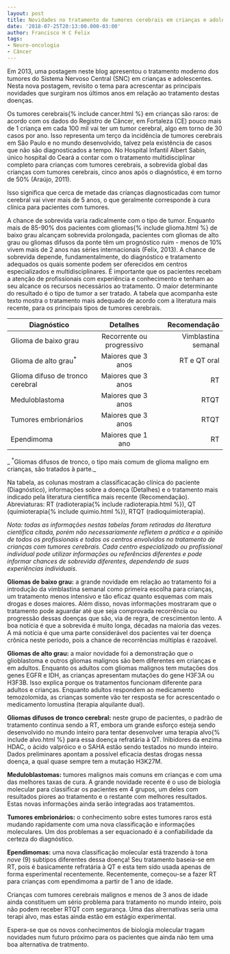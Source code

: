 ```yaml
---
layout: post
title: Novidades no tratamento de tumores cerebrais em crianças e adolescentes
date: '2018-07-25T20:13:00.000-03:00'
author: Francisco H C Felix
tags:
- Neuro-oncologia
- Câncer
---
```


Em 2013, uma postagem neste blog apresentou o tratamento moderno dos tumores do Sistema Nervoso Central (SNC) em crianças e adolescentes. Nesta nova postagem, revisito o tema para acrescentar as principais novidades que surgiram nos últimos anos em relação ao tratamento destas doenças.
<!--more-->

Os tumores cerebrais{% include cancer.html %} em crianças são raros: de acordo com os dados do Registro de Câncer, em Fortaleza (CE) pouco mais de 1 criança
em cada 100 mil vai ter um tumor cerebral, algo em torno de 30 casos por ano. Isso representa um terço da incidência de tumores cerebrais em São Paulo e no mundo desenvolvido,
talvez pela existência de casos que não são diagnosticados a tempo. No Hospital Infantil
Albert Sabin, único hospital do Ceará a contar com o tratamento multidisciplinar
completo para crianças com tumores cerebrais, a sobrevida global das crianças com
tumores cerebrais, cinco anos após o diagnóstico, é em torno de 50% (Araújo, 2011).

Isso significa que cerca de metade das crianças diagnosticadas com tumor cerebral vai viver mais de 5 anos, o que geralmente corresponde à cura clínica para pacientes com tumores.

A chance de sobrevida varia radicalmente com o tipo de tumor. Enquanto mais de 85-90% dos pacientes com gliomas{% include glioma.html %} de baixo grau alcançam sobrevida prolongada, pacientes com gliomas de alto grau ou gliomas difusos da ponte têm um prognóstico ruim - menos de 10% vivem mais de 2 anos nas séries internacionais (Felix, 2013).&nbsp;A chance de sobrevida depende, fundamentalmente, do diagnóstico e tratamento adequados os quais somente podem ser oferecidos em centros especializados e multidisciplinares. É importante que os pacientes recebam a atenção de profissionais com experiência e conhecimento e tenham ao seu alcance os recursos necessários ao tratamento. O maior determinante do resultado é o tipo de tumor a ser tratado. A tabela que acompanha este texto mostra o tratamento mais adequado de acordo com a literatura mais recente, para os principais tipos de tumores cerebrais.

| Diagnóstico | Detalhes | Recomendação |
| --- |:---:| ---:|
| Glioma de baixo grau | Recorrente ou progressivo | Vimblastina semanal |
| Glioma de alto grau<sup>*</sup> | Maiores que 3 anos | RT e QT oral |
| Glioma difuso de tronco cerebral | Maiores que 3 anos | RT |
| Meduloblastoma | Maiores que 3 anos | RTQT |
| Tumores embrionários | Maiores que 3 anos | RTQT |
| Ependimoma | Maiores que 1 ano | RT |
_ <sup>*</sup>Gliomas difusos de tronco, o tipo mais comum de glioma maligno em crianças, são tratados à parte._


Na tabela, as colunas mostram a classificacação clínica do paciente (Diagnóstico), informações sobre a doença (Detalhes) e o tratamento mais indicado pela literatura científica mais recente (Recomendação). Abreviaturas: RT (radioterapia{% include radioterapia.html %}), QT (quimioterapia{% include quimio.html %}), RTQT (radioquimioterapia).

_Nota: todas as informações nestas tabelas foram retiradas da literatura científica citada, porém não necessariamente refletem a prática e a opinião de todos os profissionais e todos os centros envolvidos no tratamento de crianças com tumores cerebrais. Cada centro especializado ou profissional individual pode utilizar informações ou referências diferentes e pode informar chances de sobrevida diferentes, dependendo de suas experiências individuais._

**Gliomas de baixo grau:** a grande novidade em relação ao tratamento foi a introdução da vimblastina semanal como primeira escolha para crianças, um tratamento menos intensivo e tão eficaz quanto esquemas com mais drogas e doses maiores. Além disso, novas informações mostraram que o tratamento pode aguardar até que seja comprovada recorrência ou progressão dessas doenças que são, via de regra, de crescimenton lento. A boa notícia é que a sobrevida é muito longa, décadas na maioria das vezes. A má notícia é que uma parte considerável dos pacientes vai ter doença crônica neste período, pois a chance de recorrências múltiplas é razoável.

**Gliomas de alto grau:** a maior novidade foi a demonstração que o glioblastoma e outros gliomas malignos são bem diferentes em crianças e em adultos. Enquanto os adultos com gliomas malignos tem mutações dos genes EGFR e IDH, as crianças apresentam mutações do gene H3F3A ou H3F3B. Isso explica porque os tratamentos funcionam diferente para adultos e crianças. Enquanto adultos respondem ao medicamento temozolomida, as crianças somente vão ter resposta se for acrescentado o medicamento lomustina (terapia alquilante dual).

**Gliomas difusos de tronco cerebral:** neste grupo de pacientes, o padrão de tratamento continua sendo a RT, embora um grande esforço esteja sendo desenvolvido no mundo inteiro para tentar desenvolver uma terapia alvo{% include alvo.html %} para essa doença refratária à QT. Inibidores da enzima HDAC, o ácido valpróico e o SAHA estão sendo testados no mundo inteiro. Dados preliminares apontam a possível eficacia destas drogas nessa doença, a qual quase sempre tem a mutação H3K27M.

**Meduloblastomas:** tumores malignos mais comuns em crianças e com uma das melhores taxas de cura. A grande novidade recente é o uso de biologia molecular para classificar os pacientes em 4 grupos, um deles com resultados piores ao tratamento e o restante  com melhores resultados. Estas novas informações ainda serão integradas aos tratamemtos.

**Tumores embrionários:** o conhecimento sobre estes tumores raros está mudando rapidamente com uma nova classificação e informações moleculares. Um dos problemas a ser equacionado é a confiabilidade da certeza do diagnóstico.

**Ependimomas:** uma nova classificação molecular está trazendo à tona _nove_ (9) subtipos diferentes dessa doença! Seu tratamento baseia-se em RT, pois é basicamente refratária à QT e esta tem sido usada apenas de forma esperimental recentemente. Recentemente, começou-se a fazer RT para crianças com ependimoma a partir de 1 ano de idade. 

Crianças com tumores cerebrais malignos e menos de 3 anos de idade ainda constituem um sério problema para tratamento no mundo inteiro, pois não podem receber RTQT com segurança. Uma das alrernativas seria uma terapi alvo, mas estas ainda estão em estágio experimental.

Espera-se que os novos conhecimentos de biologia molecular tragam novidades num futuro próximo para os pacientes que ainda não tem uma boa alternativa de tratmento.

